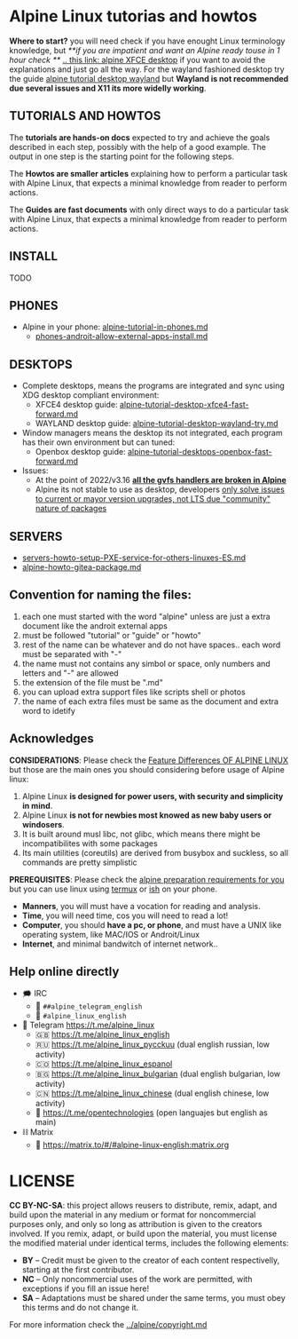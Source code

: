 Alpine Linux tutorias and howtos
=================================

**Where to start?** you will need check if you have enought Linux terminology knowledge, but 
_**if you are impatient and want an Alpine ready touse in 1 hour check **_ [.. this link: alpine XFCE desktop](alpine-tutorial-desktop-xfce4-fast-forward.md) 
if you want to avoid the explanations and just go all the way. For the wayland fashioned 
desktop try the guide [alpine tutorial desktop wayland](alpine-tutorial-desktop-wayland-try.md) 
but **Wayland is not recommended due several issues and X11 its more widelly working**.

## TUTORIALS AND HOWTOS

The **tutorials are hands-on docs** expected to try and achieve the goals described 
in each step, possibly with the help of a good example. The output in one step 
is the starting point for the following steps.

The **Howtos are smaller articles** explaining how to perform a particular task 
with Alpine Linux, that expects a minimal knowledge from reader to perform actions. 

The **Guides are fast documents** with only direct ways to do a particular task
with Alpine Linux, that expects a minimal knowledge from reader to perform actions. 

## INSTALL

TODO

## PHONES

* Alpine in your phone: [alpine-tutorial-in-phones.md](alpine-tutorial-in-phones.md)
    * [phones-androit-allow-external-apps-install.md](phones-androit-allow-external-apps-install.md)

## DESKTOPS

* Complete desktops, means the programs are integrated and sync using XDG desktop compliant environment:
    * XFCE4 desktop guide: [alpine-tutorial-desktop-xfce4-fast-forward.md](alpine-tutorial-desktop-xfce4-fast-forward.md)
    * WAYLAND desktop guide: [alpine-tutorial-desktop-wayland-try.md](alpine-tutorial-desktop-wayland-try.md)
* Window managers means the desktop its not integrated, each program has their own environment but can tuned:
    * Openbox desktop guide: [alpine-tutorial-desktops-openbox-fast-forward.md](alpine-tutorial-desktops-openbox-fast-forward.md)
* Issues:
    * At the point of 2022/v3.16 **[all the gvfs handlers are broken in Alpine](https://gitlab.alpinelinux.org/alpine/aports/-/issues/14183)**
    * Alpine its not stable to use as desktop, developers [only solve issues to current or mayor version upgrades, not LTS due "community" nature of packages](https://gitlab.alpinelinux.org/alpine/aports/-/issues/14182#note_262134)

## SERVERS

* [servers-howto-setup-PXE-service-for-others-linuxes-ES.md](servers-howto-setup-PXE-service-for-others-linuxes-ES.md)
* [alpine-howto-gitea-package.md](alpine-howto-gitea-package.md)

## Convention for naming the files:

1. each one must started with the word "alpine" unless are just a extra document like the androit external apps
2. must be followed "tutorial" or "guide" or "howto" 
3. rest of the name can be whatever and do not have spaces.. each word must be separated with "-"
4. the name must not contains any simbol or space, only numbers and letters and "-" are allowed
5. the extension of the file must be ".md"
6. you can upload extra support files like scripts shell or photos
7. the name of each extra files must be same as the document and extra word to idetify


## Acknowledges

**CONSIDERATIONS**: Please check the [Feature Differences OF ALPINE LINUX](../documents/README.md#feature-differences) 
but those are the main ones you should considering before usage of Alpine linux:

1. Alpine Linux **is designed for power users, with security and simplicity in mind**.
2. Alpine Linux **is not for newbies most knowed as new baby users or windosers**.
3. It is built around musl libc, not glibc, which means there might be incompatibilites with some packages
4. Its main utilities (coreutils) are derived from busybox and suckless, so all commands are pretty simplistic

**PREREQUISITES**: Please check the [alpine preparation requirements for you](alpine-newbie-prepare.md) 
but you can use linux using [termux](tutorial-alpine-in-phone.md) or [ish](tutorial-alpine-in-phone.md) on your phone.

* **Manners**, you will must have a vocation for reading and analysis.
* **Time**, you will need time, cos you will need to read a lot!
* **Computer**, you should **have a pc, or phone**, and must have a UNIX like operating system, like MAC/IOS or Androit/Linux
* **Internet**, and minimal bandwitch of internet network.. 

## Help online directly

- 🗯 IRC
  - 💬 `##alpine_telegram_english`
  - 💬 `#alpine_linux_english`
- 📱 Telegram https://t.me/alpine_linux
  - 🇬🇧 https://t.me/alpine_linux_english
  - 🇷🇺 https://t.me/alpine_linux_pycckuu (dual english russian, low activity)
  - 🇨🇴 https://t.me/alpine_linux_espanol
  - 🇧🇬 https://t.me/alpine_linux_bulgarian (dual english bulgarian, low activity)
  - 🇨🇳 https://t.me/alpine_linux_chinese (dual english chinese, low activity)
  - 📡 https://t.me/opentechnologies (open languajes but english as main)
- ⛓ Matrix
  - 👥 https://matrix.to/#/#alpine-linux-english:matrix.org

# LICENSE

**CC BY-NC-SA**: this project allows reusers to distribute, remix, adapt, and build upon the material 
in any medium or format for noncommercial purposes only, and only so long as attribution is given 
to the creators involved. If you remix, adapt, or build upon the material, you must license the modified 
material under identical terms,  includes the following elements:

* **BY**  – Credit must be given to the creator of each content respectivelly, starting at the first contributor.
* **NC**  – Only noncommercial uses of the work are permitted, with exceptions if you fill an issue here!
* **SA**  – Adaptations must be shared under the same terms, you must obey this terms and do not change it.

For more information check the [../alpine/copyright.md](../alpine/copyright.md)

